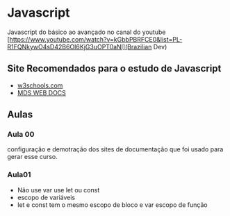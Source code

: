 # Javascript

Javascript do básico ao avançado no canal do youtube
[https://www.youtube.com/watch?v=kGbbPBRFCE0&list=PL-R1FQNkywO4sD42B6OI6KjG3uOPT0aNl](Brazilian Dev)

## Site Recomendados para o estudo de Javascript

- [w3schools.com](https://www.w3schools.com)
- [MDS WEB DOCS](https://developer.mozilla.org/pt-BR/docs/Learn/Getting_started_with_the_web)

## Aulas

### Aula 00

configuração e demotração dos sites de documentação que foi usado para gerar esse curso.

### Aula01

- Não use var use let ou const
- escopo de variáveis
- let e const tem o mesmo escopo de bloco e var escopo de função
